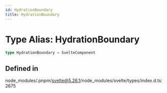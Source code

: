 ```yaml
---
id: HydrationBoundary
title: HydrationBoundary
---
```


# Type Alias: HydrationBoundary

```ts
type HydrationBoundary = SvelteComponent
```

## Defined in

node_modules/.pnpm/svelte@5.26.1/node_modules/svelte/types/index.d.ts:2675
